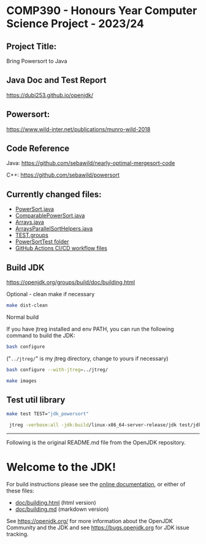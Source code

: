 # COMP390 - Honours Year Computer Science Project - 2023/24

## Project Title:
Bring Powersort to Java

## Java Doc and Test Report

https://dubi253.github.io/openjdk/

## Powersort:
https://www.wild-inter.net/publications/munro-wild-2018

## Code Reference

Java: https://github.com/sebawild/nearly-optimal-mergesort-code

C++: https://github.com/sebawild/powersort

## Currently changed files:
- [PowerSort.java](./src/java.base/share/classes/java/util/PowerSort.java)
- [ComparablePowerSort.java](./src/java.base/share/classes/java/util/ComparablePowerSort.java)
- [Arrays.java](./src/java.base/share/classes/java/util/Arrays.java)
- [ArraysParallelSortHelpers.java](./src/java.base/share/classes/java/util/ArraysParallelSortHelpers.java)
- [TEST.groups](test/jdk/TEST.groups)
- [PowerSortTest folder](test/jdk/java/util/PowerSort/)
- [GitHub Actions CI/CD workflow files](.github/workflows/)



## Build JDK

https://openjdk.org/groups/build/doc/building.html


Optional - clean make if necessary
```bash
make dist-clean
```


Normal build

If you have jtreg installed and env PATH, you can run the following command to build the JDK:

```bash
bash configure
```

("`../jtreg/`" is my jtreg directory, change to yours if necessary)

```bash
bash configure --with-jtreg=../jtreg/
```

```bash
make images
```

## Test util library

```bash
make test TEST="jdk_powersort"
```

```bash
 jtreg -verbose:all -jdk:build/linux-x86_64-server-release/jdk test/jdk/java/util/PowerSort/PowerSortTest.java
```


---

Following is the original README.md file from the OpenJDK repository.

# Welcome to the JDK!

For build instructions please see the
[online documentation](https://openjdk.org/groups/build/doc/building.html),
or either of these files:

- [doc/building.html](doc/building.html) (html version)
- [doc/building.md](doc/building.md) (markdown version)

See <https://openjdk.org/> for more information about the OpenJDK
Community and the JDK and see <https://bugs.openjdk.org> for JDK issue
tracking.
